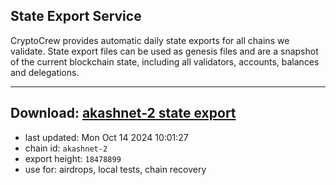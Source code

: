 ## State Export Service
CryptoCrew provides automatic daily state exports for all chains we validate. State export files can be used as genesis files and are a snapshot of the current blockchain state, including all validators, accounts, balances and delegations.

---
**Download: [akashnet-2 state export](https://dl-eu2.ccvalidators.com/SERVICE/akash/akashnet-2_export_18478899.json)**
---

- last updated: Mon Oct 14 2024 10:01:27
- chain id: `akashnet-2`
- export height: `18478899`
- use for: airdrops, local tests, chain recovery
